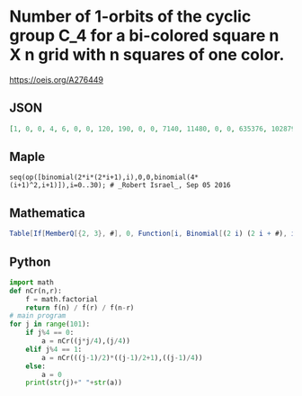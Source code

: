 # Number of 1\-orbits of the cyclic group C\_4 for a bi\-colored square n X n grid with n squares of one color\.
https://oeis.org/A276449
## JSON
```JSON
[1, 0, 0, 4, 6, 0, 0, 120, 190, 0, 0, 7140, 11480, 0, 0, 635376, 1028790, 0, 0, 75287520, 122391522, 0, 0, 11143364232, 18161699556, 0, 0, 1978369382080, 3230129794320, 0, 0, 409663695276000, 669741609663270, 0, 0, 96930293990660064, 158625578809472060]
```
## Maple
```Maple
seq(op([binomial(2*i*(2*i+1),i),0,0,binomial(4*(i+1)^2,i+1)]),i=0..30); # _Robert Israel_, Sep 05 2016
```
## Mathematica
```Mathematica
Table[If[MemberQ[{2, 3}, #], 0, Function[i, Binomial[(2 i) (2 i + #), i]]@ Floor[n/4]] &@ Mod[n, 4], {n, 37}] (* _Michael De Vlieger_, Sep 07 2016 *)
```
## Python
```Python
import math
def nCr(n,r):
    f = math.factorial
    return f(n) / f(r) / f(n-r)
# main program
for j in range(101):
    if j%4 == 0:
        a = nCr((j*j/4),(j/4))
    elif j%4 == 1:
        a = nCr(((j-1)/2)*((j-1)/2+1),((j-1)/4))
    else:
        a = 0
    print(str(j)+" "+str(a))
```
